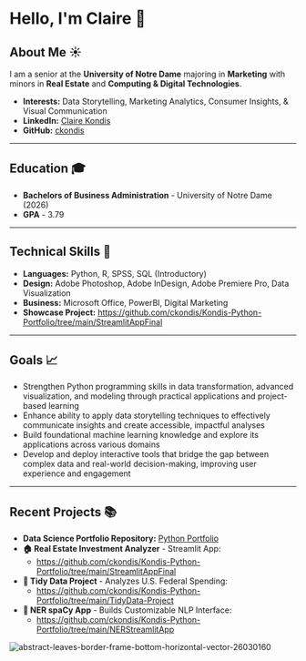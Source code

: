 # Hello, I'm Claire 👋

## About Me :sunny:
I am a senior at the **University of Notre Dame** majoring in **Marketing** with minors in **Real Estate** and **Computing & Digital Technologies**. 
- **Interests:** Data Storytelling, Marketing Analytics, Consumer Insights, & Visual Communication
- **LinkedIn:** [Claire Kondis](https://www.linkedin.com/in/claire-kondis-461b6b265/)
- **GitHub:** [ckondis](https://github.com/ckondis)
___
## Education 🎓
- **Bachelors of Business Administration** - University of Notre Dame (2026)
- **GPA** - 3.79
___
## Technical Skills :iphone:
- **Languages:** Python, R, SPSS, SQL (Introductory)
- **Design:** Adobe Photoshop, Adobe InDesign, Adobe Premiere Pro, Data Visualization
- **Business:** Microsoft Office, PowerBI, Digital Marketing
- **Showcase Project:** https://github.com/ckondis/Kondis-Python-Portfolio/tree/main/StreamlitAppFinal
___
## Goals :chart_with_upwards_trend:
- Strengthen Python programming skills in data transformation, advanced visualization, and modeling through practical applications and project-based learning
- Enhance ability to apply data storytelling techniques to effectively communicate insights and create accessible, impactful analyses
- Build foundational machine learning knowledge and explore its applications across various domains
- Develop and deploy interactive tools that bridge the gap between complex data and real-world decision-making, improving user experience and engagement
---
## Recent Projects :books:
- **Data Science Portfolio Repository:** [Python Portfolio](https://github.com/ckondis/Kondis-Python-Portfolio)
- **🏠 Real Estate Investment Analyzer** - Streamlit App:
  - https://github.com/ckondis/Kondis-Python-Portfolio/tree/main/StreamlitAppFinal
- **💸 Tidy Data Project** - Analyzes U.S. Federal Spending:
  - https://github.com/ckondis/Kondis-Python-Portfolio/tree/main/TidyData-Project
- **📖 NER spaCy App** - Builds Customizable NLP Interface:
  - https://github.com/ckondis/Kondis-Python-Portfolio/tree/main/NERStreamlitApp


![abstract-leaves-border-frame-bottom-horizontal-vector-26030160](https://github.com/user-attachments/assets/3abf6eb7-27dd-4108-9bf4-e7980f149c2a)
